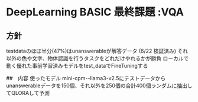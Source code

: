 # DeepLearning BASIC 最終課題 :VQA

## 方針
testdataのほぼ半分(47%)はunanswerableが解答データ (6/22 検証済み)
それ以外の色や文字、物体認識を行うタスクをどれだけやれるかが勝負
ローカルで動く優れた事前学習済みモデルをtest_dataでFineTuningする

##　内容
使ったモデル
mini-cpm--llama3-v2.5にテストデータからunanswerableデータを150個、それ以外を250個の合計400個ランダムに抽出してQLORAして予測
